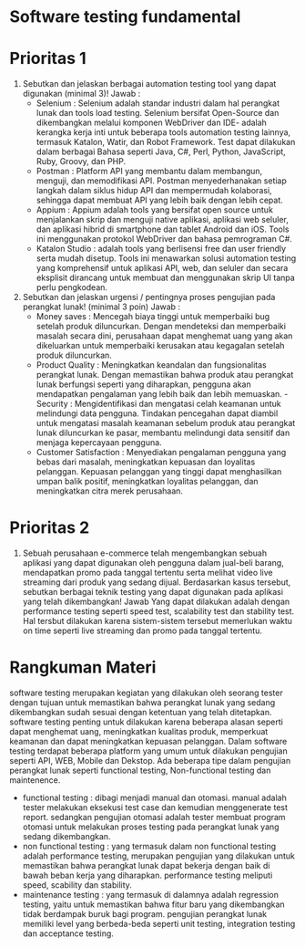 # Software testing fundamental

# Prioritas 1

1. Sebutkan dan jelaskan berbagai automation testing tool yang dapat digunakan (minimal 3)!
   Jawab :
   - Selenium : Selenium adalah standar industri dalam hal perangkat lunak dan tools load testing. Selenium bersifat Open-Source dan dikembangkan melalui komponen WebDriver dan IDE- adalah kerangka kerja inti untuk beberapa tools automation testing lainnya, termasuk Katalon, Watir, dan Robot Framework. Test dapat dilakukan dalam berbagai Bahasa seperti Java, C#, Perl, Python, JavaScript, Ruby, Groovy, dan PHP.
   - Postman : Platform API yang membantu dalam membangun, menguji, dan memodifikasi API. Postman menyederhanakan setiap langkah dalam siklus hidup API dan mempermudah kolaborasi, sehingga dapat membuat API yang lebih baik dengan lebih cepat.
   - Appium : Appium adalah tools yang bersifat open source untuk menjalankan skrip dan menguji native aplikasi, aplikasi web seluler, dan aplikasi hibrid di smartphone dan tablet Android dan iOS. Tools ini menggunakan protokol WebDriver dan bahasa pemrograman C#.
   - Katalon Studio : adalah tools yang berlisensi free dan user friendly serta mudah disetup. Tools ini menawarkan solusi automation testing yang komprehensif untuk aplikasi API, web, dan seluler dan secara eksplisit dirancang untuk membuat dan menggunakan skrip UI tanpa perlu pengkodean.
2. Sebutkan dan jelaskan urgensi / pentingnya proses pengujian pada perangkat lunak! (minimal 3 poin)
   Jawab :
   - Money saves : Mencegah biaya tinggi untuk memperbaiki bug setelah produk diluncurkan. Dengan mendeteksi dan memperbaiki masalah secara dini, perusahaan dapat menghemat uang yang akan dikeluarkan untuk memperbaiki kerusakan atau kegagalan setelah produk diluncurkan.
   - Product Quality : Meningkatkan keandalan dan fungsionalitas perangkat lunak. Dengan memastikan bahwa produk atau perangkat lunak berfungsi seperti yang diharapkan, pengguna akan mendapatkan pengalaman yang lebih baik dan lebih memuaskan. - Security : Mengidentifikasi dan mengatasi celah keamanan untuk melindungi data pengguna. Tindakan pencegahan dapat diambil untuk mengatasi masalah keamanan sebelum produk atau perangkat lunak diluncurkan ke pasar, membantu melindungi data sensitif dan menjaga kepercayaan pengguna.
   - Customer Satisfaction : Menyediakan pengalaman pengguna yang bebas dari masalah, meningkatkan kepuasan dan loyalitas pelanggan. Kepuasan pelanggan yang tinggi dapat menghasilkan umpan balik positif, meningkatkan loyalitas pelanggan, dan meningkatkan citra merek perusahaan.

# Prioritas 2

1. Sebuah perusahaan e-commerce telah mengembangkan sebuah aplikasi yang dapat digunakan oleh pengguna dalam jual-beli barang, mendapatkan promo pada tanggal tertentu serta melihat video live streaming dari produk yang sedang dijual. Berdasarkan kasus tersebut, sebutkan berbagai teknik testing yang dapat digunakan pada aplikasi yang telah dikembangkan!
   Jawab
   Yang dapat dilakukan adalah dengan performance testing seperti speed test, scalability test dan stability test. Hal tersbut dilakukan karena sistem-sistem tersebut memerlukan waktu on time seperti live streaming dan promo pada tanggal tertentu.

# Rangkuman Materi 
software testing merupakan kegiatan yang dilakukan oleh seorang tester dengan tujuan untuk memastikan bahwa perangkat lunak yang sedang dikembangkan sudah sesuai dengan ketentuan yang telah ditetapkan. software testing penting untuk dilakukan karena beberapa alasan seperti dapat menghemat uang, meningkatkan kualitas produk, memperkuat keamanan dan dapat meningkatkan kepuasan pelanggan. 
Dalam software testing terdapat beberapa platform yang umum untuk dilakukan pengujian seperti API, WEB, Mobile dan Dekstop. Ada beberapa tipe dalam pengujian perangkat lunak seperti functional testing, Non-functional testing dan maintenence.
- functional testing : dibagi menjadi manual dan otomasi. manual adalah tester melakukan eksekusi test case dan kemudian menggenerate test report. sedangkan pengujian otomasi adalah tester membuat program otomasi untuk melakukan proses testing pada perangkat lunak yang sedang dikembangkan.
- non functional testing : yang termasuk dalam non functional testing adalah performance testing, merupakan pengujian yang dilakukan untuk memastikan bahwa perangkat lunak dapat bekerja dengan baik di bawah beban kerja yang diharapkan. performance testing meliputi speed, scability dan stability.
- maintenance testing : yang termasuk di dalamnya adalah regression testing, yaitu untuk memastikan bahwa fitur baru yang dikembangkan tidak berdampak buruk bagi program.
pengujian perangkat lunak memiliki level yang berbeda-beda seperti unit testing, integration testing dan acceptance testing.
  
